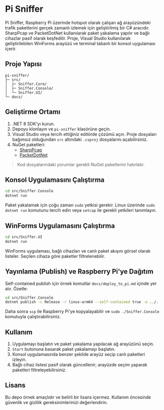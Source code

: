# Pi Sniffer

Pi Sniffer, Raspberry Pi üzerinde hotspot olarak çalışan ağ arayüzündeki trafik paketlerini gerçek zamanlı izlemek için geliştirilmiş bir C# aracıdır. SharpPcap ve PacketDotNet kullanılarak paket yakalama yapılır ve bağlı cihazlar pasif olarak keşfedilir. Proje, Visual Studio kullanılarak geliştirilebilen WinForms arayüzü ve terminal tabanlı bir konsol uygulaması içerir.

## Proje Yapısı

```
pi-sniffer/
├─ src/
│  ├─ Sniffer.Core/
│  ├─ Sniffer.Console/
│  └─ Sniffer.UI/
└─ docs/
```

## Geliştirme Ortamı

1. .NET 8 SDK'yı kurun.
2. Depoyu klonlayın ve `pi-sniffer` klasörüne geçin.
3. Visual Studio veya tercih ettiğiniz editörde çözümü açın. Proje dosyaları bağımsız olduğundan `src` altındaki `.csproj` dosyalarını açabilirsiniz.
4. NuGet paketleri:
   - [SharpPcap](https://www.nuget.org/packages/SharpPcap)
   - [PacketDotNet](https://www.nuget.org/packages/PacketDotNet)

> Kod dosyalarındaki yorumlar gerekli NuGet paketlerini hatırlatır.

## Konsol Uygulamasını Çalıştırma

```bash
cd src/Sniffer.Console
dotnet run
```

Paket yakalamak için çoğu zaman `sudo` yetkisi gerekir. Linux üzerinde `sudo dotnet run` komutunu tercih edin veya `setcap` ile gerekli yetkileri tanımlayın.

## WinForms Uygulamasını Çalıştırma

```bash
cd src/Sniffer.UI
dotnet run
```

WinForms uygulaması, bağlı cihazları ve canlı paket akışını görsel olarak listeler. Seçilen cihaza göre paketler filtrelenebilir.

## Yayınlama (Publish) ve Raspberry Pi'ye Dağıtım

Self-contained publish için örnek komutlar `docs/deploy_to_pi.md` içinde yer alır. Özetle:

```bash
cd src/Sniffer.Console
dotnet publish -c Release -r linux-arm64 --self-contained true -o ../../publish/linux-arm64
```

Daha sonra `scp` ile Raspberry Pi'ye kopyalayabilir ve `sudo ./Sniffer.Console` komutuyla çalıştırabilirsiniz.

## Kullanım

1. Uygulamayı başlatın ve paket yakalama yapılacak ağ arayüzünü seçin.
2. `Start` butonuna basarak paket yakalamayı başlatın.
3. Konsol uygulamasında benzer şekilde arayüz seçip canlı paketleri izleyin.
4. Bağlı cihaz listesi pasif olarak güncellenir; arayüzde seçim yaparak paketleri filtreleyebilirsiniz.

## Lisans

Bu depo örnek amaçlıdır ve belirli bir lisans içermez. Kullanım öncesinde güvenlik ve gizlilik gereksinimlerinizi değerlendirin.
